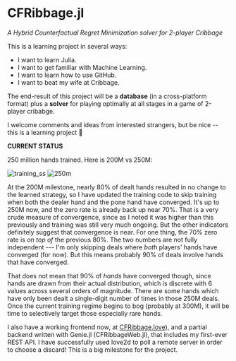 # CFRibbage.jl
*A Hybrid Counterfactual Regret Minimization solver for 2-player Cribbage*

This is a learning project in several ways:
- I want to learn Julia.
- I want to get familiar with Machine Learning.
- I want to learn how to use GitHub.
- I want to beat my wife at Cribbage.

The end-result of this project will be a **database** (in a cross-platform format) plus a **solver** for playing optimally at all stages in a game of 2-player cribabge. 

I welcome comments and ideas from interested strangers, but be nice -- this is a learning project 😬

**CURRENT STATUS**

250 million hands trained. Here is 200M vs 250M:

![training_ss](https://user-images.githubusercontent.com/6075739/227777883-50a75653-df86-4ee7-a11e-15672c0c5a38.png)
![250m](https://user-images.githubusercontent.com/6075739/227777978-9660b1f1-2382-4e3f-8fa8-fb31e213b026.png)

At the 200M milestone, nearly 80% of dealt hands resulted in no change to the learned strategy, so I have updated the training code to skip training when both the dealer hand and the pone hand have converged. It's up to 250M now, and the zero rate is already back up near 70%. That is a very crude measure of convergence, since as I noted it was higher than this previously and training was still very much ongoing. But the other indicators definitely suggest that convergence is near. For one thing, the 70% zero rate is *on top of* the previous 80%. The two numbers are not fully independent --- I'm only skipping deals where *both* players' hands have converged (for now). But this means probably 90% of deals involve hands that have converged. 


That does not mean that 90% of *hands* have converged though, since hands are drawn from their actual distribution, which is discrete with 6 values across several orders of magnitude. There are some hands which have only been dealt a single-digit number of times in those 250M deals. Once the current training regime begins to bog (probably at 300M), it will be time to selectively target those especially rare hands.

I also have a working frontend now, at [CFRibbage.love](https://github.com/richardbuckalew/CFRibbage.love)), and a partial backend written with Genie.jl (CFRibbageWeb.jl), that includes my first-ever REST API. I have successfully used love2d to poll a remote server in order to choose a discard! This is a big milestone for the project.

